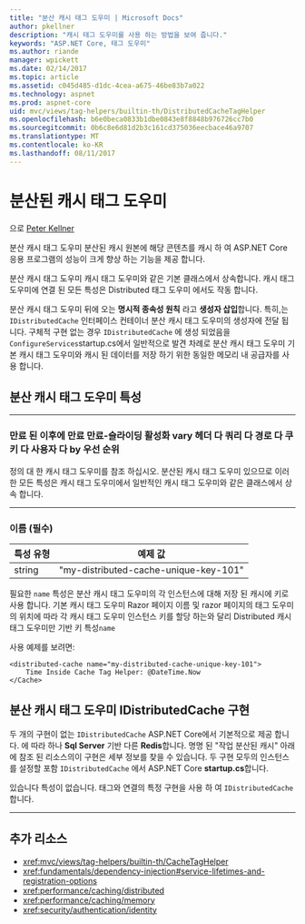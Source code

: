 ```yaml
---
title: "분산 캐시 태그 도우미 | Microsoft Docs"
author: pkellner
description: "캐시 태그 도우미를 사용 하는 방법을 보여 줍니다."
keywords: "ASP.NET Core, 태그 도우미"
ms.author: riande
manager: wpickett
ms.date: 02/14/2017
ms.topic: article
ms.assetid: c045d485-d1dc-4cea-a675-46be83b7a022
ms.technology: aspnet
ms.prod: aspnet-core
uid: mvc/views/tag-helpers/builtin-th/DistributedCacheTagHelper
ms.openlocfilehash: b6e0beca0833b1dbe0843e8f8848b976726cc7b0
ms.sourcegitcommit: 0b6c8e6d81d2b3c161cd375036eecbace46a9707
ms.translationtype: MT
ms.contentlocale: ko-KR
ms.lasthandoff: 08/11/2017
---
```

# <a name="distributed-cache-tag-helper"></a>분산된 캐시 태그 도우미

으로 [Peter Kellner](http://peterkellner.net) 


분산 캐시 태그 도우미 분산된 캐시 원본에 해당 콘텐츠를 캐시 하 여 ASP.NET Core 응용 프로그램의 성능이 크게 향상 하는 기능을 제공 합니다.

분산 캐시 태그 도우미 캐시 태그 도우미와 같은 기본 클래스에서 상속합니다.  캐시 태그 도우미에 연결 된 모든 특성은 Distributed 태그 도우미 에서도 작동 합니다.


분산 캐시 태그 도우미 뒤에 오는 **명시적 종속성 원칙** 라고 **생성자 삽입**합니다.  특히,는 `IDistributedCache` 인터페이스 컨테이너 분산 캐시 태그 도우미의 생성자에 전달 됩니다.  구체적 구현 없는 경우 `IDistributedCache` 에 생성 되었음을 `ConfigureServices`startup.cs에서 일반적으로 발견 차례로 분산 캐시 태그 도우미 기본 캐시 태그 도우미와 캐시 된 데이터를 저장 하기 위한 동일한 메모리 내 공급자를 사용 합니다.

## <a name="distributed-cache-tag-helper-attributes"></a>분산 캐시 태그 도우미 특성

- - -

### <a name="enabled-expires-on-expires-after-expires-sliding-vary-by-header-vary-by-query-vary-by-route-vary-by-cookie-vary-by-user-vary-by-priority"></a>만료 된 이후에 만료 만료-슬라이딩 활성화 vary 헤더 다 쿼리 다 경로 다 쿠키 다 사용자 다 by 우선 순위

정의 대 한 캐시 태그 도우미를 참조 하십시오. 분산된 캐시 태그 도우미 있으므로 이러한 모든 특성은 캐시 태그 도우미에서 일반적인 캐시 태그 도우미와 같은 클래스에서 상속 합니다.

- - -

### <a name="name-required"></a>이름 (필수)

| 특성 유형    | 예제 값     |
|----------------   |----------------   |
| string    | "my-distributed-cache-unique-key-101"     |

필요한 `name` 특성은 분산 캐시 태그 도우미의 각 인스턴스에 대해 저장 된 캐시에 키로 사용 합니다.  기본 캐시 태그 도우미 Razor 페이지 이름 및 razor 페이지의 태그 도우미의 위치에 따라 각 캐시 태그 도우미 인스턴스 키를 할당 하는와 달리 Distributed 캐시 태그 도우미만 기반 키 특성`name`

사용 예제를 보려면:

```cshtml
<distributed-cache name="my-distributed-cache-unique-key-101">
    Time Inside Cache Tag Helper: @DateTime.Now
</Cache>
```

## <a name="distributed-cache-tag-helper-idistributedcache-implementations"></a>분산 캐시 태그 도우미 IDistributedCache 구현

두 개의 구현이 없는 `IDistributedCache` ASP.NET Core에서 기본적으로 제공 합니다.  에 따라 하나 **Sql Server** 기반 다른 **Redis**합니다. 명명 된 "작업 분산된 캐시" 아래에 참조 된 리소스의이 구현은 세부 정보를 찾을 수 있습니다. 두 구현 모두의 인스턴스를 설정할 포함 `IDistributedCache` 에서 ASP.NET Core **startup.cs**합니다.

있습니다 특성이 없습니다. 태그와 연결의 특정 구현을 사용 하 여 `IDistributedCache`합니다.



- - -



## <a name="additional-resources"></a>추가 리소스

* <xref:mvc/views/tag-helpers/builtin-th/CacheTagHelper>
* <xref:fundamentals/dependency-injection#service-lifetimes-and-registration-options>
* <xref:performance/caching/distributed>
* <xref:performance/caching/memory>
* <xref:security/authentication/identity>